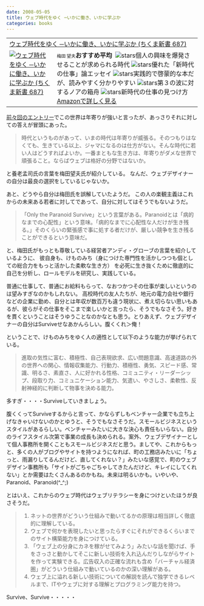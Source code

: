 ```yaml
---
date: 2008-05-05
title: ウェブ時代をゆく ─いかに働き、いかに学ぶか
categories: books
---
```

<table border="0" cellpadding="5">
<tbody>
<tr>
<td colspan="2"><a href="http://www.amazon.co.jp/gp/redirect.html%3FASIN=4480063870%26tag=warikiru-22%26lcode=xm2%26cID=2025%26ccmID=165953%26location=/o/ASIN/4480063870%253FSubscriptionId=0G91FPYVW6ZGWBH4Y9G2" target="_blank">ウェブ時代をゆく ─いかに働き、いかに学ぶか (ちくま新書 687)</a><img src="http://www.blogger.com/%27http://www.assoc-amazon.jp/e/ir?t=" alt="''" width="1" height="1" border="0" /></td>
</tr>
<tr>
<td valign="top"><a href="http://www.amazon.co.jp/gp/redirect.html%3FASIN=4480063870%26tag=warikiru-22%26lcode=xm2%26cID=2025%26ccmID=165953%26location=/o/ASIN/4480063870%253FSubscriptionId=0G91FPYVW6ZGWBH4Y9G2" target="_blank"><img src="http://ecx.images-amazon.com/images/I/419q5pZGhBL._SL160_.jpg" alt="ウェブ時代をゆく ─いかに働き、いかに学ぶか (ちくま新書 687)" border="0" /></a></td>
<td valign="top"><span style=";font-size: 85%;"><span style=";font-size: 85%;">梅田 望夫</span></span><strong>おすすめ平均</strong> <img src="http://g-images.amazon.com/images/G/01/detail/stars-4-5.gif" alt="" />
<img src="http://g-images.amazon.com/images/G/01/detail/stars-5-0.gif" alt="stars" />個人の興味を爆発させることが求められる時代
<img src="http://g-images.amazon.com/images/G/01/detail/stars-3-0.gif" alt="stars" />優れた「新時代の仕事」論エッセイ
<img src="http://g-images.amazon.com/images/G/01/detail/stars-5-0.gif" alt="stars" />実践的で啓蒙的な本だが、読みやすく分かりやすい
<img src="http://g-images.amazon.com/images/G/01/detail/stars-5-0.gif" alt="stars" />第３の波に対するノアの箱舟
<img src="http://g-images.amazon.com/images/G/01/detail/stars-5-0.gif" alt="stars" />新時代の仕事の見つけ方<a href="http://www.amazon.co.jp/gp/redirect.html%3FASIN=4480063870%26tag=warikiru-22%26lcode=xm2%26cID=2025%26ccmID=165953%26location=/o/ASIN/4480063870%253FSubscriptionId=0G91FPYVW6ZGWBH4Y9G2" target="_blank">Amazonで詳しく見る</a></td>
</tr>
</tbody>
</table>
<a href="http://warikiru.blogspot.com/2008/04/32_21.html">前々回のエントリー</a>でこの世界は年寄りが強いと言ったが、あっさりそれに対しての答えが冒頭にあった。
<blockquote>時代というものがあって、いまの時代は年寄りが威張る。そのつもりはなくても、生きている以上、ジャマになるのは仕方がない。そんな時代に若い人はどうすればよいか。一番まともな生き方は、年寄りがダメな世界で頑張ること。ならばウェブは格好の分野ではないか。</blockquote>
と養老孟司氏の言葉を梅田望夫氏が紹介している。
なんだ、ウェブデザイナーの自分は最良の選択をしているじゃないか。

あと、どうやら自分は梅田氏を誤解していたようだ。
この人の楽観主義はこれからの未来ある若者に対してであって、自分に対してはそうでもないようだ。
<blockquote>「Only the Paranoid Survive」という言葉がある。Paranoidとは「病的なまでの心配性」という意味。「病的なまでに心配性な人だけが生き残る。」そのくらいの緊張感で事に処する者だけが、厳しい競争を生き残ることができるという意味だ。</blockquote>
と、梅田氏がもっとも尊敬している経営者アンディ・グローブの言葉を紹介しているように、
彼自身も、けものみち（身につけた専門性を活かしつつも個としての総合力をもっと活かした柔軟な生き方）
を必死に生き抜くために徹底的に自己を分析し、ロールモデルを研究し、実践している。

普通に仕事して、普通にお給料もらって、なおつかつその仕事が楽しいというのは望みすぎなのかもしれない。
高校時代の友人たちが、地元の電力会社や銀行などの企業に勤め、自分とは年収が数百万も違う現状に、煮え切らない思いもあるが、彼らがその仕事をそこまで楽しいかと言ったら、そうでもなさそう。好きを貫くということはそうゆうことなのかなとも思う。とりあえず、ウェブデザイナーの自分はSurviveせなあかんらしい。腹くくれ＞俺！

ということで、けものみちをゆく人の適性として以下のような能力が挙げられている。
<blockquote>進取の気性に富む、積極性、自己表現欲求、広い問題意識、高速道路の外の世界への関心、情報収集能力、行動力、積極性、勇気、スピード感、常識、明るさ、素直さ、人に好かれる性格、コミュニティ・リーダーシップ、段取り力、コミュニケーション能力、気遣い、やさしさ、柔軟性、反射神経的に判断して物事を決める能力。</blockquote>
多すぎ・・・・Surviveしていきましょう。

腹くくってSurviveするからと言って、かならずしもベンチャー企業でも立ち上げなきゃいけないのかとゆうと、そうでもなさそうだ。スモールビジネスというスタイルがあるらしい。ベンチャーみたいに大きな決心も責任もいらない。自分のライフスタイル次第で事業の成長も決められる。案外、ウェブデザイナーとして個人事務所を開くこともスモールビジネスだと思う。ましてや、これからもっと、多くの人がブログやサイトを持つようになれば、町の工務店みたいに「ちょっと、雨漏りしてるんだけど、直してくれない？」みたいな感覚で、町のウェブデザイン事務所も「サイトがごちゃごちゃしてきたんだけど、キレイにしてくれない」とか需要はたくさんあるのかもね。未来は明るいかも。いやいや、Paranoid、Paranoid(^_^;)

とはいえ、これからのウェブ時代はウェブリテラシーを身につけといたほうが良さそうだ。
<blockquote>
<ol>
	<li>ネットの世界がどういう仕組みで動いてるかの原理は相当詳しく徹底的に理解している。</li>
	<li>ウェブで何かを表現したいと思ったらすぐにそれができるくらいまでのサイト構築能力を身につけている。</li>
	<li>「ウェブ上の分身にカネを稼がせてみよう」みたいな話を聞けば、手をさっさと動かしてそこに新しい技術を入れ込んだりしながらサイトを作って実験できる。広告収入の正確な流れも含め「バーチャル経済圏」がどういう仕組みで動いているのかの深い理解がある。</li>
	<li>ウェブ上に溢れる新しい技術についての解説を読んで独学できるレベルまで、ITやウェブに対する理解とプログラミング能力を持つ。</li>
</ol>
</blockquote>
Survive、Survive・・・・・
